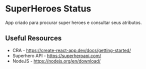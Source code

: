 # SuperHeroes Status
App criado para procurar super heroes e consultar seus atributos.

## Useful Resources
* CRA - https://create-react-app.dev/docs/getting-started/
* Superhero API - https://superheroapi.com/
* NodeJS - https://nodejs.org/en/download/

